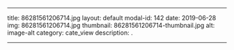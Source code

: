 
---
title: 86281561206714.jpg
layout: default
modal-id: 142
date: 2019-06-28
img: 86281561206714.jpg
thumbnail: 86281561206714-thumbnail.jpg
alt: image-alt
category: cate_view
description: .

---
